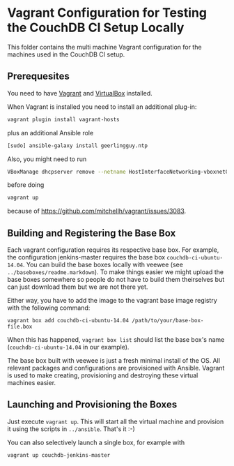 Vagrant Configuration for Testing the CouchDB CI Setup Locally
==============================================================

This folder contains the multi machine Vagrant configuration for the machines used in the CouchDB CI setup.

## Prerequesites

You need to have [Vagrant](https://www.vagrantup.com/) and [VirtualBox](https://www.virtualbox.org/) installed.

When Vagrant is installed you need to install an additional plug-in:
```bash
vagrant plugin install vagrant-hosts
```

plus an additional Ansible role
```bash
[sudo] ansible-galaxy install geerlingguy.ntp
```

Also, you might need to run
```bash
VBoxManage dhcpserver remove --netname HostInterfaceNetworking-vboxnet0
```
before doing
```bash
vagrant up
```
because of <https://github.com/mitchellh/vagrant/issues/3083>.

## Building and Registering the Base Box

Each vagrant configuration requires its respective base box. For example, the configuration jenkins-master requires the base box `couchdb-ci-ubuntu-14.04`. You can build the base boxes locally with veewee (see `../baseboxes/readme.markdown`). To make things easier we might upload the base boxes somewhere so people do not have to build them theirselves but can just download them but we are not there yet.

Either way, you have to add the image to the vagrant base image registry with the following command:
```
vagrant box add couchdb-ci-ubuntu-14.04 /path/to/your/base-box-file.box
```

When this has happened, `vagrant box list` should list the base box's name (`couchdb-ci-ubuntu-14.04` in our example).

The base box built with veewee is just a fresh minimal install of the OS. All relevant packages and configurations are provisioned with Ansible. Vagrant is used to make creating, provisioning and destroying these virtual machines easier.

## Launching and Provisioning the Boxes

Just execute `vagrant up`. This will start all the virtual machine and provision it using the scripts in `../ansible`. That's it :-)

You can also selectively launch a single box, for example with
```bash
vagrant up couchdb-jenkins-master
```
